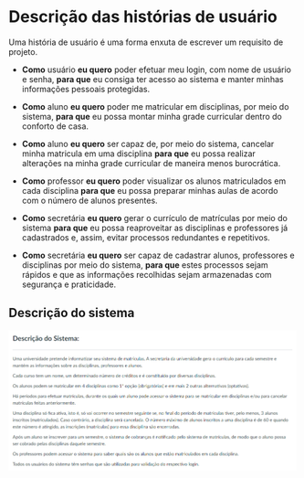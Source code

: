 # Descrição das histórias de usuário

Uma história de usuário é uma forma enxuta de escrever um requisito de projeto.

* **Como** usuário **eu quero** poder efetuar meu login, com nome de usuário e senha, **para que** eu consiga ter acesso ao sistema e manter minhas informações pessoais protegidas.

* **Como** aluno **eu quero** poder me matricular em disciplinas, por meio do sistema, **para que** eu possa montar minha grade curricular dentro do conforto de casa.

* **Como** aluno **eu quero** ser capaz de, por meio do sistema, cancelar minha matricula em uma disciplina **para que** eu possa realizar alterações na minha grade curricular de maneira menos burocrática.

* **Como** professor **eu quero** poder visualizar os alunos matriculados em cada disciplina **para que** eu possa preparar minhas aulas de acordo com o número de alunos presentes.

* **Como** secretária **eu quero** gerar o currículo de matrículas por meio do sistema **para que** eu possa reaproveitar as disciplinas e professores já cadastrados e, assim, evitar processos redundantes e repetitivos.

* **Como** secretária **eu quero** ser capaz de cadastrar alunos, professores e disciplinas por meio do sistema, **para que** estes processos sejam rápidos e que as informações recolhidas sejam armazenadas com segurança e praticidade.

## Descrição do sistema

 ![](./imagens/lab1-sistema.png)
